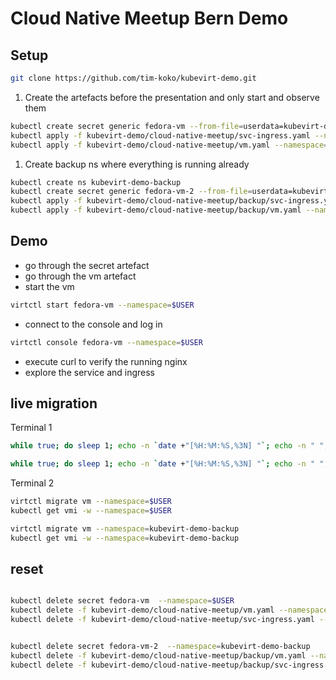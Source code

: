 # Cloud Native Meetup Bern Demo

## Setup

```sh
git clone https://github.com/tim-koko/kubevirt-demo.git
```

1. Create the artefacts before the presentation and only start and observe them

```sh
kubectl create secret generic fedora-vm --from-file=userdata=kubevirt-demo/cloud-native-meetup/cloudinit-userdata.yaml --namespace=$USER
kubectl apply -f kubevirt-demo/cloud-native-meetup/svc-ingress.yaml --namespace=$USER
kubectl apply -f kubevirt-demo/cloud-native-meetup/vm.yaml --namespace=$USER
```

1. Create backup ns where everything is running already
```sh
kubectl create ns kubevirt-demo-backup
kubectl create secret generic fedora-vm-2 --from-file=userdata=kubevirt-demo/cloud-native-meetup/backup/cloudinit-userdata.yaml --namespace=kubevirt-demo-backup
kubectl apply -f kubevirt-demo/cloud-native-meetup/backup/svc-ingress.yaml --namespace=kubevirt-demo-backup
kubectl apply -f kubevirt-demo/cloud-native-meetup/backup/vm.yaml --namespace=kubevirt-demo-backup
```


## Demo

* go through the secret artefact
* go through the vm artefact
* start the vm

```sh
virtctl start fedora-vm --namespace=$USER
```
* connect to the console and log in

```sh
virtctl console fedora-vm --namespace=$USER
```
* execute curl to verify the running nginx
* explore the service and ingress

## live migration

Terminal 1
```sh
while true; do sleep 1; echo -n `date +"[%H:%M:%S,%3N] "`; echo -n " "; curl --max-time 1 --connect-timeout 0.8 https://cloudnative-meetup.training.cluster.acend.ch/; echo ""; done
```

```sh Backup
while true; do sleep 1; echo -n `date +"[%H:%M:%S,%3N] "`; echo -n " "; curl --max-time 1 --connect-timeout 0.8 https://cloudnative-meetup-backup.training.cluster.acend.ch/; echo ""; done
```

Terminal 2
```sh
virtctl migrate vm --namespace=$USER
kubectl get vmi -w --namespace=$USER
```

```sh Backup
virtctl migrate vm --namespace=kubevirt-demo-backup
kubectl get vmi -w --namespace=kubevirt-demo-backup
```

## reset

```sh

kubectl delete secret fedora-vm  --namespace=$USER
kubectl delete -f kubevirt-demo/cloud-native-meetup/vm.yaml --namespace=$USER
kubectl delete -f kubevirt-demo/cloud-native-meetup/svc-ingress.yaml --namespace=$USER
```


```sh Backup

kubectl delete secret fedora-vm-2  --namespace=kubevirt-demo-backup
kubectl delete -f kubevirt-demo/cloud-native-meetup/backup/vm.yaml --namespace=kubevirt-demo-backup
kubectl delete -f kubevirt-demo/cloud-native-meetup/backup/svc-ingress.yaml --namespace=kubevirt-demo-backup
```
